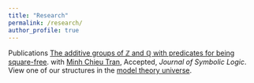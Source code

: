 ```yaml
---
title: "Research"
permalink: /research/
author_profile: true
---
```


Publications
<a href="https://arxiv.org/abs/1707.00096" target="_blank"> The additive groups of ℤ and ℚ with predicates for being square-free</a>.
with <a href="https://faculty.math.illinois.edu/~mctran2/" target="_blank"> Minh Chieu Tran</a>,
Accepted, <i>Journal of Symbolic Logic</i>.
View one of our structures in the <a href="http://forkinganddividing.com/#_02_54" target="blank"> model theory universe</a>.
